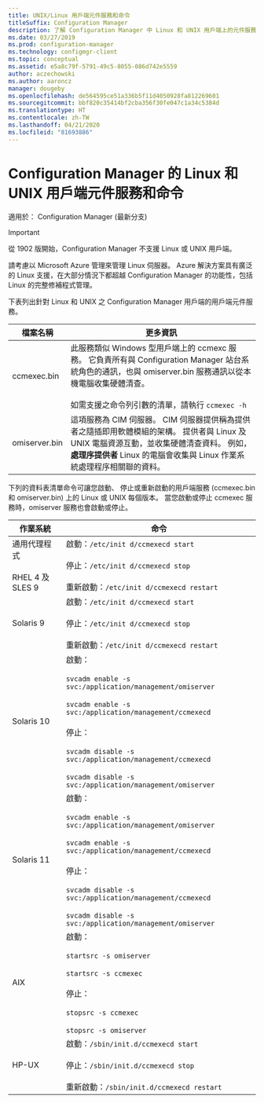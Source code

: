```yaml
---
title: UNIX/Linux 用戶端元件服務和命令
titleSuffix: Configuration Manager
description: 了解 Configuration Manager 中 Linux 和 UNIX 用戶端上的元件服務和命令。
ms.date: 03/27/2019
ms.prod: configuration-manager
ms.technology: configmgr-client
ms.topic: conceptual
ms.assetid: e5a8c79f-5791-49c5-8055-086d742e5559
author: aczechowski
ms.author: aaroncz
manager: dougeby
ms.openlocfilehash: de564595ce51a336b5f11d4050928fa812269601
ms.sourcegitcommit: bbf820c35414bf2cba356f30fe047c1a34c5384d
ms.translationtype: HT
ms.contentlocale: zh-TW
ms.lasthandoff: 04/21/2020
ms.locfileid: "81693886"
---
```

# <a name="linux-and-unix-clients-component-services-and-commands-for-configuration-manager"></a>Configuration Manager 的 Linux 和 UNIX 用戶端元件服務和命令

適用於：  Configuration Manager (最新分支)

> [!Important]  
> 從 1902 版開始，Configuration Manager 不支援 Linux 或 UNIX 用戶端。 
> 
> 請考慮以 Microsoft Azure 管理來管理 Linux 伺服器。 Azure 解決方案具有廣泛的 Linux 支援，在大部分情況下都超越 Configuration Manager 的功能性，包括 Linux 的完整修補程式管理。


 下表列出針對 Linux 和 UNIX 之 Configuration Manager 用戶端的用戶端元件服務。  

|檔案名稱|更多資訊|  
|---------------|----------------------|  
|ccmexec.bin|此服務類似 Windows 型用戶端上的 ccmexc 服務。 它負責所有與 Configuration Manager 站台系統角色的通訊，也與 omiserver.bin 服務通訊以從本機電腦收集硬體清查。<br /><br /> 如需支援之命令列引數的清單，請執行 `ccmexec -h`|  
|omiserver.bin|這項服務為 CIM 伺服器。 CIM 伺服器提供稱為提供者之隨插即用軟體模組的架構。 提供者與 Linux 及 UNIX 電腦資源互動，並收集硬體清查資料。 例如， **處理序提供者** Linux 的電腦會收集與 Linux 作業系統處理程序相關聯的資料。|  

 下列的資料表清單命令可讓您啟動、 停止或重新啟動的用戶端服務 (ccmexec.bin 和 omiserver.bin) 上的 Linux 或 UNIX 每個版本。 當您啟動或停止 ccmexec 服務時，omiserver 服務也會啟動或停止。  

|作業系統|命令|  
|----------------------|--------------|  
|通用代理程式<br /><br /> RHEL 4 及 SLES 9|啟動：`/etc/init d/ccmexecd start`<br /><br /> 停止：`/etc/init d/ccmexecd stop`<br /><br /> 重新啟動：`/etc/init d/ccmexecd restart`|  
|Solaris 9|啟動：`/etc/init d/ccmexecd start`<br /><br /> 停止：`/etc/init d/ccmexecd stop`<br /><br /> 重新啟動：`/etc/init d/ccmexecd restart`|  
|Solaris 10|啟動：<br /><br /> `svcadm enable -s svc:/application/management/omiserver`<br /><br /> `svcadm enable -s svc:/application/management/ccmexecd`<br /><br /> 停止：<br /><br /> `svcadm disable -s svc:/application/management/ccmexecd`<br /><br /> `svcadm disable -s svc:/application/management/omiserver`|  
|Solaris 11|啟動：<br /><br /> `svcadm enable -s svc:/application/management/omiserver`<br /><br /> `svcadm enable -s svc:/application/management/ccmexecd`<br /><br /> 停止：<br /><br /> `svcadm disable -s svc:/application/management/ccmexecd`<br /><br /> `svcadm disable -s svc:/application/management/omiserver`|  
|AIX|啟動：<br /><br /> `startsrc -s omiserver`<br /><br /> `startsrc -s ccmexec`<br /><br /> 停止：<br /><br /> `stopsrc -s ccmexec`<br /><br /> `stopsrc -s omiserver`|  
|HP-UX|啟動：`/sbin/init.d/ccmexecd start`<br /><br /> 停止：`/sbin/init.d/ccmexecd stop`<br /><br /> 重新啟動：`/sbin/init.d/ccmexecd restart`|  
